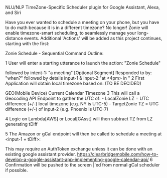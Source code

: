 NLU/NLP TimeZone-Specific Scheduler plugin for Google Assistant, Alexa, and Siri

Have you ever wanted to schedule a meeting on your phone, but you have to do math because it is in a different timezone? No longer! Zonie will enable timezone-smart scheduling, to seamlessly manage your long-distance events. Additional 'Actions' will be added as this project continues, starting with the first:

Zonie Schedule - Sequential Command Outline:

1 User will enter a starting utterance to launch the action: "Zonie Schedule"

followed by intent-1: "a meeting"
[Optional Segment] Responded to by: "when?"
followed by details input-1 & input-2:"at <4pm> in "
2 First Application will obtain local timezone based on: (TO BE DECIDED)

GEO(Mobile Device)
Current Calendar Timezone
3 This will call a Geocoding API Endpoint to gather the UTC of: - LocalZonie LZ = UTC difference (+/-) local timezone (e.g. NY is UTC-5) - TargetZonie TZ = UTC difference (+/-) of input-2 (e.g. Phoenix is UTC-7)

4 Logic on Lambda[AWS] or Local[GAsst] will then subtract TZ from LZ generating tDiff

5 The Amazon or gCal endpoint will then be called to schedule a meeting at <input-1 + tDiff>:

This may require an AuthToken exchange unless it can be done with an existing google assistant provider.
https://clearbridgemobile.com/how-to-develop-a-google-assistant-app-implementing-google-calendar-api/
6 Confirmation will be pushed to the screen |'ed from normal gCal scheduler if possible.
